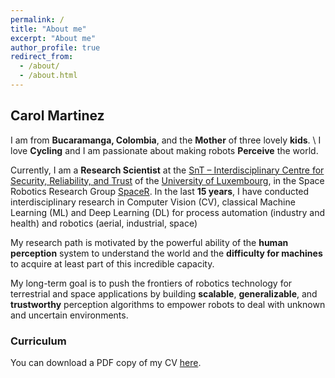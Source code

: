 ```yaml
---
permalink: /
title: "About me"
excerpt: "About me"
author_profile: true
redirect_from: 
  - /about/
  - /about.html
---
```



## Carol Martinez
I am from **Bucaramanga, Colombia**, and the **Mother** of three lovely **kids**. \\
I love **Cycling** and I am passionate about making robots **Perceive** the world. 

Currently, I am a **Research Scientist** at the [SnT – Interdisciplinary Centre for Security, Reliability, and Trust](https://wwwfr.uni.lu/snt) of the [University of Luxembourg](https://wwwfr.uni.lu), in the Space Robotics Research Group [SpaceR](https://wwwfr.uni.lu/snt/research/spacer). In the last **15 years**, I have conducted interdisciplinary research in Computer Vision (CV), classical Machine Learning (ML) and Deep Learning (DL) for process automation (industry and health) and robotics (aerial, industrial, space)


My research path is motivated by the powerful ability of the **human perception** system to understand the world and the **difficulty for machines** to acquire at least part of this incredible capacity. 

My long-term goal is to push the frontiers of robotics technology for terrestrial and space applications by building **scalable**, **generalizable**, and **trustworthy** perception algorithms to empower robots to deal with unknown and uncertain environments.


### Curriculum
You can download a PDF copy of my CV [here](/files/pdf/CVCarolMartinez_April2022.pdf).


